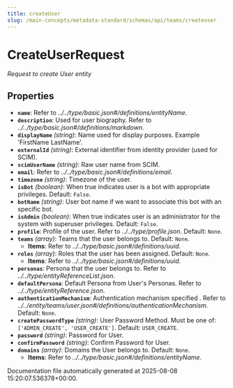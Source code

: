 ```yaml
---
title: createUser
slug: /main-concepts/metadata-standard/schemas/api/teams/createuser
---
```


# CreateUserRequest

*Request to create User entity*

## Properties

- **`name`**: Refer to *../../type/basic.json#/definitions/entityName*.
- **`description`**: Used for user biography. Refer to *../../type/basic.json#/definitions/markdown*.
- **`displayName`** *(string)*: Name used for display purposes. Example 'FirstName LastName'.
- **`externalId`** *(string)*: External identifier from identity provider (used for SCIM).
- **`scimUserName`** *(string)*: Raw user name from SCIM.
- **`email`**: Refer to *../../type/basic.json#/definitions/email*.
- **`timezone`** *(string)*: Timezone of the user.
- **`isBot`** *(boolean)*: When true indicates user is a bot with appropriate privileges. Default: `False`.
- **`botName`** *(string)*: User bot name if we want to associate this bot with an specific bot.
- **`isAdmin`** *(boolean)*: When true indicates user is an administrator for the system with superuser privileges. Default: `False`.
- **`profile`**: Profile of the user. Refer to *../../type/profile.json*. Default: `None`.
- **`teams`** *(array)*: Teams that the user belongs to. Default: `None`.
  - **Items**: Refer to *../../type/basic.json#/definitions/uuid*.
- **`roles`** *(array)*: Roles that the user has been assigned. Default: `None`.
  - **Items**: Refer to *../../type/basic.json#/definitions/uuid*.
- **`personas`**: Persona that the user belongs to. Refer to *../../type/entityReferenceList.json*.
- **`defaultPersona`**: Default Persona from User's Personas. Refer to *../../type/entityReference.json*.
- **`authenticationMechanism`**: Authentication mechanism specified . Refer to *../../entity/teams/user.json#/definitions/authenticationMechanism*. Default: `None`.
- **`createPasswordType`** *(string)*: User Password Method. Must be one of: `['ADMIN_CREATE', 'USER_CREATE']`. Default: `USER_CREATE`.
- **`password`** *(string)*: Password for User.
- **`confirmPassword`** *(string)*: Confirm Password for User.
- **`domains`** *(array)*: Domains the User belongs to. Default: `None`.
  - **Items**: Refer to *../../type/basic.json#/definitions/entityName*.


Documentation file automatically generated at 2025-08-08 15:20:07.536378+00:00.
